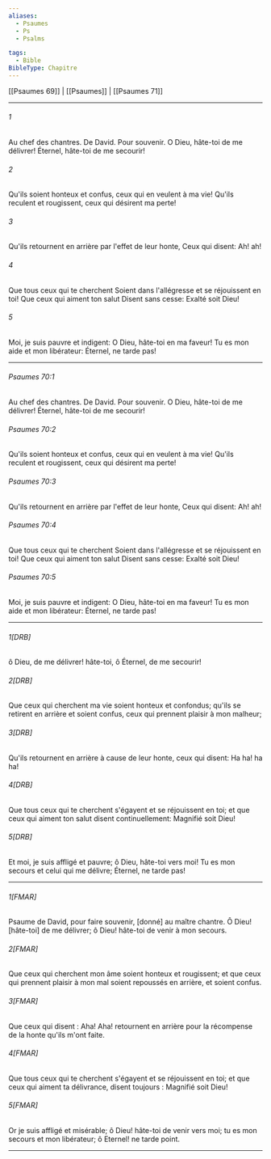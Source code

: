 ```yaml
---
aliases:
  - Psaumes
  - Ps
  - Psalms

tags:
  - Bible
BibleType: Chapitre
---
```

[[Psaumes 69]] | [[Psaumes]] | [[Psaumes 71]]

---
###### 1
Au chef des chantres. De David. Pour souvenir. O Dieu, hâte-toi de me délivrer! Éternel, hâte-toi de me secourir!
###### 2
Qu'ils soient honteux et confus, ceux qui en veulent à ma vie! Qu'ils reculent et rougissent, ceux qui désirent ma perte!
###### 3
Qu'ils retournent en arrière par l'effet de leur honte, Ceux qui disent: Ah! ah!
###### 4
Que tous ceux qui te cherchent Soient dans l'allégresse et se réjouissent en toi! Que ceux qui aiment ton salut Disent sans cesse: Exalté soit Dieu!
###### 5
Moi, je suis pauvre et indigent: O Dieu, hâte-toi en ma faveur! Tu es mon aide et mon libérateur: Éternel, ne tarde pas!

---
###### Psaumes 70:1
Au chef des chantres. De David. Pour souvenir. O Dieu, hâte-toi de me délivrer! Éternel, hâte-toi de me secourir!
###### Psaumes 70:2
Qu'ils soient honteux et confus, ceux qui en veulent à ma vie! Qu'ils reculent et rougissent, ceux qui désirent ma perte!
###### Psaumes 70:3
Qu'ils retournent en arrière par l'effet de leur honte, Ceux qui disent: Ah! ah!
###### Psaumes 70:4
Que tous ceux qui te cherchent Soient dans l'allégresse et se réjouissent en toi! Que ceux qui aiment ton salut Disent sans cesse: Exalté soit Dieu!
###### Psaumes 70:5
Moi, je suis pauvre et indigent: O Dieu, hâte-toi en ma faveur! Tu es mon aide et mon libérateur: Éternel, ne tarde pas!

---
###### 1[DRB]
ô Dieu, de me délivrer! hâte-toi, ô Éternel, de me secourir!
###### 2[DRB]
Que ceux qui cherchent ma vie soient honteux et confondus; qu'ils se retirent en arrière et soient confus, ceux qui prennent plaisir à mon malheur;
###### 3[DRB]
Qu'ils retournent en arrière à cause de leur honte, ceux qui disent: Ha ha! ha ha!
###### 4[DRB]
Que tous ceux qui te cherchent s'égayent et se réjouissent en toi; et que ceux qui aiment ton salut disent continuellement: Magnifié soit Dieu!
###### 5[DRB]
Et moi, je suis affligé et pauvre; ô Dieu, hâte-toi vers moi! Tu es mon secours et celui qui me délivre; Éternel, ne tarde pas!

---
###### 1[FMAR]
Psaume de David, pour faire souvenir, [donné] au maître chantre. Ô Dieu! [hâte-toi] de me délivrer; ô Dieu! hâte-toi de venir à mon secours.
###### 2[FMAR]
Que ceux qui cherchent mon âme soient honteux et rougissent; et que ceux qui prennent plaisir à mon mal soient repoussés en arrière, et soient confus.
###### 3[FMAR]
Que ceux qui disent : Aha! Aha! retournent en arrière pour la récompense de la honte qu'ils m'ont faite.
###### 4[FMAR]
Que tous ceux qui te cherchent s'égayent et se réjouissent en toi; et que ceux qui aiment ta délivrance, disent toujours : Magnifié soit Dieu!
###### 5[FMAR]
Or je suis affligé et misérable; ô Dieu! hâte-toi de venir vers moi; tu es mon secours et mon libérateur; ô Eternel! ne tarde point.

---
